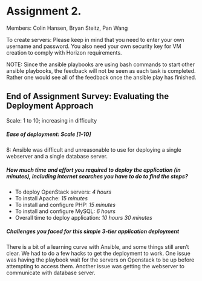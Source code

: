 # Assignment 2.

Members: Colin Hansen, Bryan Steitz, Pan Wang


To create servers: Please keep in mind that you need to enter your own username and password. You also need your own security key for VM creation to comply with Horizon requirements.

NOTE: Since the ansible playbooks are using bash commands to start other ansible playbooks, the feedback will not be seen as each task is completed. Rather one would see all of the feedback once the ansible play has finished.


## End of Assignment Survey: Evaluating the Deployment Approach
Scale: 1 to 10; increasing in difficulty  

##### Ease of deployment: Scale [1-10]  
 8: Ansible was difficult and unreasonable to use for deploying a single webserver and a single database server.

##### How much time and effort you required to deploy the application (in minutes), including internet searches you have to do to find the steps?  
*   To deploy OpenStack servers: *4 hours*
*  	To install Apache: *15 minutes*
*   To install and configure PHP: *15 minutes*
*   To install and configure MySQL: *6 hours*
*   Overall time to deploy application: *10 hours 30 minutes*


##### Challenges you faced for this simple 3-tier application deployment 
There is a bit of a learning curve with Ansible, and some things still aren’t clear. We had to do a few hacks to get the deployment to work. One issue was having the playbook wait for the servers on Openstack to be up before attempting to access them. Another issue was getting the webserver to communicate with database server. 
